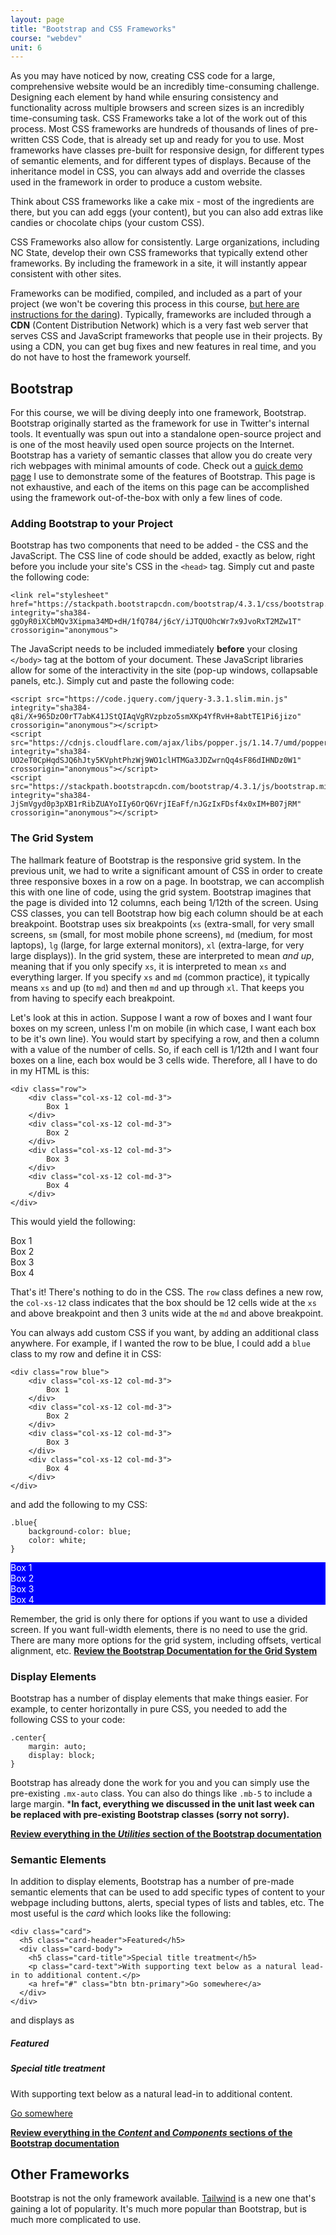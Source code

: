 ```yaml
---
layout: page
title: "Bootstrap and CSS Frameworks"
course: "webdev"
unit: 6
---
```

As you may have noticed by now, creating CSS code for a large, comprehensive website would be an incredibly time-consuming challenge. Designing each element by hand while ensuring consistency and functionality across multiple browsers and screen sizes is an incredibly time-consuming task. CSS Frameworks take a lot of the work out of this process. Most CSS frameworks are hundreds of thousands of lines of pre-written CSS Code, that is already set up and ready for you to use. Most frameworks have classes pre-built for responsive design, for different types of semantic elements, and for different types of displays. Because of the inheritance model in CSS, you can always add and override the classes used in the framework in order to produce a custom website.

Think about CSS frameworks like a cake mix - most of the ingredients are there, but you can add eggs (your content), but you can also add extras like candies or chocolate chips (your custom CSS).

CSS Frameworks also allow for consistently. Large organizations, including NC State, develop their own CSS frameworks that typically extend other frameworks. By including the framework in a site, it will instantly appear consistent with other sites. 

Frameworks can be modified, compiled, and included as a part of your project (we won't be covering this process in this course, [but here are instructions for the daring](https://getbootstrap.com/docs/4.0/getting-started/build-tools/)). Typically, frameworks are included through a **CDN** (Content Distribution Network) which is a very fast web server that serves CSS and JavaScript frameworks that people use in their projects. By using a CDN, you can get bug fixes and new features in real time, and you do not have to host the framework yourself. 

## Bootstrap
For this course, we will be diving deeply into one framework, Bootstrap. Bootstrap originally started as the framework for use in Twitter's internal tools. It eventually was spun out into a standalone open-source project and is one of the most heavily used open source projects on the Internet. Bootstrap has a variety of semantic classes that allow you do create very rich webpages with minimal amounts of code. Check out a [quick demo page](https://media.fi.ncsu.edu/bootstrap/template.html) I use to demonstrate some of the features of Bootstrap. This page is not exhaustive, and each of the items on this page can be accomplished using the framework out-of-the-box with only a few lines of code.

### Adding Bootstrap to your Project

Bootstrap has two components that need to be added - the CSS and the JavaScript. The CSS line of code should be added, exactly as below, right before you include your site's CSS in the ```<head>``` tag. Simply cut and paste the following code:

	<link rel="stylesheet" href="https://stackpath.bootstrapcdn.com/bootstrap/4.3.1/css/bootstrap.min.css" integrity="sha384-ggOyR0iXCbMQv3Xipma34MD+dH/1fQ784/j6cY/iJTQUOhcWr7x9JvoRxT2MZw1T" crossorigin="anonymous">

The JavaScript needs to be included immediately **before** your closing ```</body>``` tag at the bottom of your document. These JavaScript libraries allow for some of the interactivity in the site (pop-up windows, collapsable panels, etc.). Simply cut and paste the following code:

	<script src="https://code.jquery.com/jquery-3.3.1.slim.min.js" integrity="sha384-q8i/X+965DzO0rT7abK41JStQIAqVgRVzpbzo5smXKp4YfRvH+8abtTE1Pi6jizo" crossorigin="anonymous"></script>
	<script src="https://cdnjs.cloudflare.com/ajax/libs/popper.js/1.14.7/umd/popper.min.js" integrity="sha384-UO2eT0CpHqdSJQ6hJty5KVphtPhzWj9WO1clHTMGa3JDZwrnQq4sF86dIHNDz0W1" crossorigin="anonymous"></script>
	<script src="https://stackpath.bootstrapcdn.com/bootstrap/4.3.1/js/bootstrap.min.js" integrity="sha384-JjSmVgyd0p3pXB1rRibZUAYoIIy6OrQ6VrjIEaFf/nJGzIxFDsf4x0xIM+B07jRM" crossorigin="anonymous"></script>

### The Grid System

The hallmark feature of Bootstrap is the responsive grid system. In the previous unit, we had to write a significant amount of CSS in order to create three responsive boxes in a row on a page. In bootstrap, we can accomplish this with one line of code, using the grid system. Bootstrap imagines that the page is divided into 12 columns, each being 1/12th of the screen. Using CSS classes, you can tell Bootstrap how big each column should be at each breakpoint. Bootstrap uses six breakpoints (```xs``` (extra-small, for very small screens, ```sm``` (small, for most mobile phone screens), ```md``` (medium, for most laptops), ```lg``` (large, for large external monitors), ```xl``` (extra-large, for very large displays)). In the grid system, these are interpreted to mean _and up_, meaning that if you only specify ```xs```, it is interpreted to mean ```xs``` and everything larger. If you specify ```xs``` and ```md``` (common practice), it typically means ```xs``` and up (to ```md```) and then ```md``` and up through ```xl```. That keeps you from having to specify each breakpoint.

Let's look at this in action. Suppose I want a row of boxes and I want four boxes on my screen, unless I'm on mobile (in which case, I want each box to be it's own line). You would start by specifying a row, and then a column with a value of the number of cells. So, if each cell is 1/12th and I want four boxes on a line, each box would be 3 cells wide. Therefore, all I have to do in my HTML is this:

	<div class="row">
		<div class="col-xs-12 col-md-3">
			Box 1
		</div>
		<div class="col-xs-12 col-md-3">
			Box 2
		</div>
		<div class="col-xs-12 col-md-3">
			Box 3
		</div>
		<div class="col-xs-12 col-md-3">
			Box 4
		</div>
	</div>
	
This would yield the following:

<div class="row">
<div class="col-xs-12 col-md-3">
	Box 1
</div>
<div class="col-xs-12 col-md-3">
	Box 2
</div>
<div class="col-xs-12 col-md-3">
	Box 3
</div>
<div class="col-xs-12 col-md-3">
	Box 4
</div>
</div>

That's it! There's nothing to do in the CSS. The ```row``` class defines a new row,  the ```col-xs-12``` class indicates that the box should be 12 cells wide at the ```xs``` and above breakpoint and then 3 units wide at the ```md``` and above breakpoint. 

You can always add custom CSS if you want, by adding an additional class anywhere. For example, if I wanted the row to be blue, I could add a ```blue``` class to my row and define it in CSS:

	<div class="row blue">
		<div class="col-xs-12 col-md-3">
			Box 1
		</div>
		<div class="col-xs-12 col-md-3">
			Box 2
		</div>
		<div class="col-xs-12 col-md-3">
			Box 3
		</div>
		<div class="col-xs-12 col-md-3">
			Box 4
		</div>
	</div>

and add the following to my CSS:

	.blue{
		background-color: blue; 
		color: white;
	}

<div class="row" style="background-color: blue; color: white;">
<div class="col-xs-12 col-md-3">
	Box 1
</div>
<div class="col-xs-12 col-md-3">
	Box 2
</div>
<div class="col-xs-12 col-md-3">
	Box 3
</div>
<div class="col-xs-12 col-md-3">
	Box 4
</div>
</div>

Remember, the grid is only there for options if you want to use a divided screen. If you want full-width elements, there is no need to use the grid. There are many more options for the grid system, including offsets, vertical alignment, etc. [**Review the Bootstrap Documentation for the Grid System**](https://getbootstrap.com/docs/4.3/layout/grid/)

### Display Elements
Bootstrap has a number of display elements that make things easier. For example, to center horizontally in pure CSS, you needed to add the following CSS to your code:

	.center{
		margin: auto;
		display: block;
	}

Bootstrap has already done the work for you and you can simply use the pre-existing ```.mx-auto``` class. You can also do things like ```.mb-5``` to include a large margin. ***In fact, everything we discussed in the unit last week can be replaced with pre-existing Bootstrap classes (sorry not sorry).**

[**Review everything in the _Utilities_ section of the Bootstrap documentation**](https://getbootstrap.com/docs/4.3/utilities/spacing/)

### Semantic Elements
In addition to display elements, Bootstrap has a number of pre-made semantic elements that can be used to add specific types of content to your webpage including buttons, alerts, special types of lists and tables, etc. The most useful is the _card_ which looks like the following:
	
	<div class="card">
	  <h5 class="card-header">Featured</h5>
	  <div class="card-body">
		<h5 class="card-title">Special title treatment</h5>
		<p class="card-text">With supporting text below as a natural lead-in to additional content.</p>
		<a href="#" class="btn btn-primary">Go somewhere</a>
	  </div>
	</div>

and displays as 

<div class="card">
  <h5 class="card-header">Featured</h5>
  <div class="card-body">
	<h5 class="card-title">Special title treatment</h5>
	<p class="card-text">With supporting text below as a natural lead-in to additional content.</p>
	<a href="#" class="btn btn-primary">Go somewhere</a>
  </div>
</div>

[**Review everything in the _Content_ and _Components_ sections of the Bootstrap documentation**](https://getbootstrap.com/docs/4.3/components/alerts/)

## Other Frameworks
Bootstrap is not the only framework available. [Tailwind](https://tailwindcss.com) is a new one that's gaining a lot of popularity. It's much more popular than Bootstrap, but is much more complicated to use.